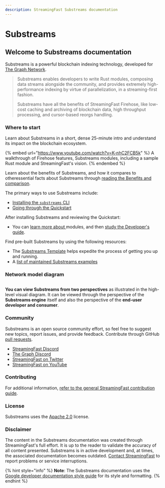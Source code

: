 ```yaml
---
description: StreamingFast Substreams documentation
---
```


# Substreams

## Welcome to Substreams documentation

Substreams is a powerful blockchain indexing technology, developed for [The Graph Network](https://thegraph.com).

> Substreams enables developers to write Rust modules, composing data streams alongside the community, and provides extremely high-performance indexing by virtue of parallelization, in a streaming-first fashion.
>
> Substreams have all the benefits of StreamingFast Firehose, like low-cost caching and archiving of blockchain data, high throughput processing, and cursor-based reorgs handling.

### Where to start

Learn about Substreams in a short, dense 25-minute intro and understand its impact on the blockchain ecosystem.

{% embed url="https://www.youtube.com/watch?v=K-nhC2FCB5k" %}
A walkthrough of Firehose features, Substreams modules, including a sample Rust module and StreamingFast's vision.
{% endembed %}

Learn about the benefits of Substreams, and how it compares to otheressential facts about Substreams through [reading the Benefits and comparison](concepts-and-fundamentals/benefits.md).

The primary ways to use Substreams include:

* [Installing the `substreams` CLI](getting-started/installing-the-cli.md)
* [Going through the Quickstart](getting-started/quickstart.md)

After installing Substreams and reviewing the Quickstart:

* You can [learn more about ](developers-guide/modules/)modules, and then [study the Developer's guide](developers-guide/overview.md).

Find pre-built Substreams by using the following resources:

* The [Substreams Template](https://github.com/streamingfast/substreams-template) helps expedite the process of getting you up and running.
* A [list of maintained Substreams examples](reference-and-specs/examples.md)

### Network model diagram

<img src=".gitbook/assets/substreams.excalidraw.svg" alt="" class="gitbook-drawing">

**You can view Substreams from two perspectives** as illustrated in the high-level visual diagram. It can be viewed through the perspective of the **Substreams engine** itself and also the perspective of the **end-user developer and consumer**.

### Community

Substreams is an open source community effort, so feel free to suggest new topics, report issues, and provide feedback. Contribute through GitHub [pull requests](https://docs.github.com/en/pull-requests/collaborating-with-pull-requests/proposing-changes-to-your-work-with-pull-requests/about-pull-requests).

* [StreamingFast Discord](https://discord.gg/mYPcRAzeVN)
* [The Graph Discord](https://discord.gg/vtvv7FP)
* [StreamingFast on Twitter](https://twitter.com/streamingfastio)
* [StreamingFast on YouTube](https://www.youtube.com/c/streamingfast)

### Contributing

For additional information, [refer to the general StreamingFast contribution guide](https://github.com/streamingfast/streamingfast/blob/master/CONTRIBUTING.md).

### License

Substreams uses the [Apache 2.0](../LICENSE/) license.

### Disclaimer

The content in the Substreams documentation was created through StreamingFast's full effort. It is up to the reader to validate the accuracy of all content presented. Substreams is in active development and, at times, the associated documentation becomes outdated. [Contact StreamingFast](https://discord.gg/mYPcRAzeVN) to report problems or service interruptions.

{% hint style="info" %}
**Note**: The Substreams documentation uses the [Google developer documentation style guide](https://developers.google.com/style) for its style and formatting.
{% endhint %}
